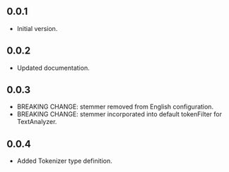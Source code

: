 <!-- 
BSD 3-Clause License
Copyright (c) 2022, GM Consult Pty Ltd
All rights reserved. 
-->

## 0.0.1

- Initial version.

## 0.0.2

- Updated documentation.

## 0.0.3

- BREAKING CHANGE: stemmer removed from English configuration.
- BREAKING CHANGE: stemmer incorporated into default tokenFilter for TextAnalyzer.

## 0.0.4

- Added Tokenizer type definition.
